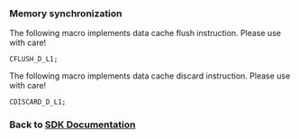 ### Memory synchronization

The following macro implements data cache flush instruction. Please use with care!
```
CFLUSH_D_L1;
```

The following macro implements data cache discard instruction. Please use with care!
```
CDISCARD_D_L1;
```

### Back to [SDK Documentation](README.md)